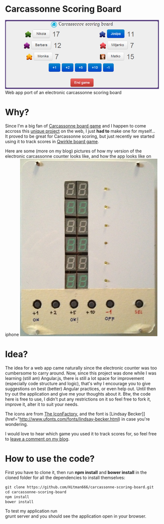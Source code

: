 Carcassonne Scoring Board
=========================
![alt text](app/images/webapp.PNG "Carcassonne scoring board application screenshot")
Web app port of an electronic carcassonne scoring board

Why?
====
Since I'm a big fan of [Carcassonne board game](http://boardgamegeek.com/boardgame/822/carcassonne) and I happen to come accross this [unique project](http://www.av-technologies.net/scoreboard/index.html) on the web, I just **had to** make one for myself... It proved to be great for Carcassonne scoring, but just recently we started using it to track scores in [Qwirkle board game](http://boardgamegeek.com/boardgame/25669/qwirkle).

Here are some (more on my blog) pictures of how my version of the electronic carcassonne counter looks like, and how the app looks like on iphone
![alt text](app/images/myElectronicCarcassonneScoringBoard.jpg "My electronic Carcassonne scoring board")


Idea?
=====

The idea for a web app came naturally since the electronic counter was too cumbersome to carry around. Now, since this project was done while I was learning (still am) Angular.js, there is still a lot space for improvement (especially code structure and logic), that's why I encourage you to give suggestions on best (better) Angular practices, or even help out. Until then try out the application and give me your thoughts about it. Btw, the code here is free to use, I didn't put any restrictions on it so feel free to fork it, improve it, alter it to suit your needs.

The icons are from [The IconFactory](http://iconfactory.com/freeware/preview/cmap), and the font is [Lindsay Becker]](href="http://www.ufonts.com/fonts/lindsay-becker.html) in case you're wondering.

I would love to hear which game you used it to track scores for, so feel free to [leave a comment on my blog](http://www.nikola-breznjak.com/blog/projects/carcassonne-scoring-board-application).


How to use the code?
====================
First you have to clone it, then run **npm install** and **bower install** in the cloned folder for all the dependencies to install themselves:

    git clone https://github.com/Hitman666/carcassonne-scoring-board.git
    cd carcassonne-scoring-board
    npm install
    bower install
To test my application run  
    grunt server
and you should see the application open in your browser.